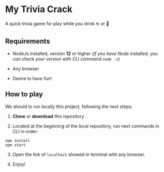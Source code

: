 # My Trivia Crack

A quick trivia game for play while you drink ☕ or 🧉

## Requirements

* NodeJs installed, version **12** or higher (*if you have Node installed, you can check your version with CLI command `node -v`*)

* Any browser

* Desire to have fun!

## How to play

We should to run locally this project, following the next steps:

1. **Clone** or **download** this repository

2. Located at the beginning of the local repository, run next commands in CLI in order:

```
npm install
npm start
```

3. Open the link of `localhost` showed in terminal with any browser.

4. Enjoy!